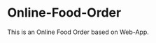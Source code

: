# Online-Food-Order

This is an Online Food Order based on Web-App.













































































































































































































































































